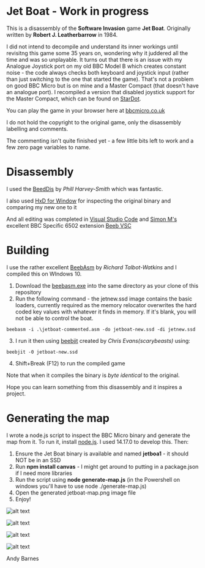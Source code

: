 # Jet Boat - Work in progress

This is a disassembly of the **Software Invasion** game **Jet Boat**.  Originally written by **Robert J. Leatherbarrow** in 1984.

I did not intend to decompile and understand its inner workings until revisitng this game some 35 years on, wondering why it juddered all the time and was so unplayable. It turns out that there is an issue with my Analogue Joystick port on my old BBC Model B which creates constant noise - the code always checks both keyboard and joystick input (rather than just switching to the one that started the game).  That's not a problem on good BBC Micro but is on mine and a Master Compact (that doesn't have an analogue port).  I recompiled a version that disabled joystick support for the Master Compact, which can be found on [StarDot](https://stardot.org.uk/forums/viewtopic.php?p=319995#p319995).

You can play the game in your browser here at [bbcmicro.co.uk](http://www.bbcmicro.co.uk/game.php?id=187)

I do not hold the copyright to the original game, only the disassembly labelling and comments.

The commenting isn't quite finished yet - a few little bits left to work and a few zero page variables to name.

# Disassembly

I used the [BeedDis](https://github.com/prime6809/BeebDis) by *Phill Harvey-Smith* which was fantastic.

I also used [HxD for Window](https://mh-nexus.de/en/hxd/) for inspecting the original binary and comparing my new one to it

And all editing was completed in [Visual Studio Code](https://code.visualstudio.com/) and [Simon M's](https://github.com/simondotm) excellent BBC Specific 6502 extension [Beeb VSC](https://marketplace.visualstudio.com/items?itemName=simondotm.beeb-vsc)

# Building

I use the rather excellent [BeebAsm](https://github.com/stardot/beebasm) by *Richard Talbot-Watkins* and I compiled this on WIndows 10.

1. Download the [beebasm.exe](https://github.com/stardot/beebasm/blob/master/beebasm.exe) into the same directory as your clone of this repository
2. Run the following command - the jetnew.ssd image contains the basic loaders, currently required as the memory relocator overwrites the hard coded key values with whatever it finds in memory.  If it's blank, you will not be able to control the boat.

```beebasm -i .\jetboat-commented.asm -do jetboat-new.ssd -di jetnew.ssd```

3. I run it then using [beebjit](https://github.com/scarybeasts/beebjit) created by *Chris Evans(scarybeasts)* using:

```beebjit -0 jetboat-new.ssd```

4. Shift+Break (F12) to run the compiled game

Note that when it compiles the binary is *byte identical* to the original.

Hope you can learn something from this disassembly and it inspires a project. 

# Generating the map

I wrote a node.js script to inspect the BBC Micro binary and generate the map from it. To run it, install [node.js](https://nodejs.org/en/download/).  I used 14.17.0 to develop this.  Then:

1. Ensure the Jet Boat binary is available and named **jetboa1** - it should NOT be in an SSD
2. Run **npm install canvas** - I might get around to putting in a package.json if I need more libraries
3. Run the script using **node generate-map.js** (in the Powershell on windows you'll have to use node ./generate-map.js)
4. Open the generated jetboat-map.png image file
5. Enjoy!

![alt text](https://github.com/ajgbarnes/bbc-micro-jet-boat/blob/main/jetboat-map-scheme-0.png "Jet Boat Map - Colour Scheme 0")

![alt text](https://github.com/ajgbarnes/bbc-micro-jet-boat/blob/main/jetboat-map-scheme-1.png "Jet Boat Map - Colour Scheme 1")

![alt text](https://github.com/ajgbarnes/bbc-micro-jet-boat/blob/main/jetboat-map-scheme-2.png "Jet Boat Map - Colour Scheme 2")

![alt text](https://github.com/ajgbarnes/bbc-micro-jet-boat/blob/main/jetboat-map-scheme-3.png "Jet Boat Map - Colour Scheme 3")


Andy Barnes

